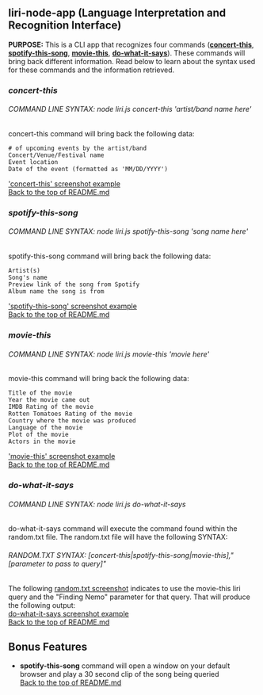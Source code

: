 ## liri-node-app (Language Interpretation and Recognition Interface)
**PURPOSE:** This is a CLI app that recognizes four commands ([**concert-this**](#concert-this), [**spotify-this-song**](#spotify-this-song), [**movie-this**](#movie-this), [**do-what-it-says**](#do-what-it-says)). These commands will bring back different information. Read below to learn about the syntax used for these commands and the information retrieved.

### ***concert-this***
###### COMMAND LINE SYNTAX: node liri.js concert-this 'artist/band name here'
concert-this command will bring back the following data:
```
# of upcoming events by the artist/band
Concert/Venue/Festival name
Event location
Date of the event (formatted as 'MM/DD/YYYY')
```
['concert-this' screenshot example](images/concert-this.JPG) <br/>
[Back to the top of README.md](#liri-node-app-language-interpretation-and-recognition-interface)

### ***spotify-this-song***
###### COMMAND LINE SYNTAX: node liri.js spotify-this-song 'song name here'
spotify-this-song command will bring back the following data:
 ```
Artist(s)
Song's name
Preview link of the song from Spotify
Album name the song is from
 ```
 ['spotify-this-song' screenshot example](images/spotify-this-song.JPG) <br/>
 [Back to the top of README.md](#liri-node-app-language-interpretation-and-recognition-interface)


### ***movie-this***
###### COMMAND LINE SYNTAX: node liri.js movie-this 'movie here'

movie-this command will bring back the following data:
```
Title of the movie
Year the movie came out
IMDB Rating of the movie
Rotten Tomatoes Rating of the movie
Country where the movie was produced
Language of the movie
Plot of the movie
Actors in the movie
```
['movie-this' screenshot example](images/movie-this.JPG) <br/>
[Back to the top of README.md](#liri-node-app-language-interpretation-and-recognition-interface)


### ***do-what-it-says***
###### COMMAND LINE SYNTAX: node liri.js do-what-it-says
do-what-it-says command will execute the command found within the random.txt file. The random.txt file will have the following SYNTAX:
###### RANDOM.TXT SYNTAX: [concert-this|spotify-this-song|movie-this],"[parameter to pass to query]"
The following [random.txt screenshot](images/'random.txt'-example.JPG) indicates to use the movie-this liri query and the "Finding Nemo" parameter for that query. That will produce the following output: <br/>
[do-what-it-says screenshot example](images/do-what-it-says.JPG)<br/>
[Back to the top of README.md](#liri-node-app-language-interpretation-and-recognition-interface)

## Bonus Features
* **spotify-this-song** command will open a window on your default browser and play a 30 second clip of the song being queried <br/>
[Back to the top of README.md](#liri-node-app-language-interpretation-and-recognition-interface)
